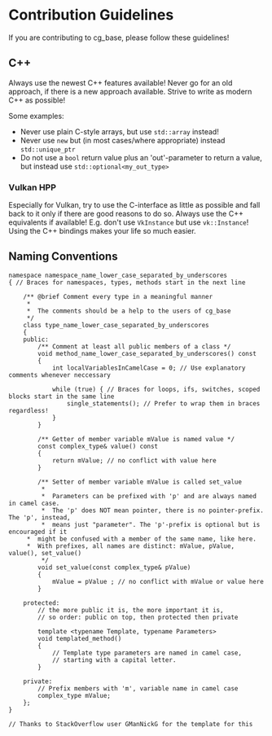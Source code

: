 # Contribution Guidelines

If you are contributing to cg_base, please follow these guidelines!

## C++

Always use the newest C++ features available! Never go for an old approach, if there is a new approach available.
Strive to write as modern C++ as possible!

Some examples:
* Never use plain C-style arrays, but use `std::array` instead!
* Never use `new` but (in most cases/where appropriate) instead `std::unique_ptr`
* Do not use a `bool` return value plus an 'out'-parameter to return a value, but instead use `std::optional<my_out_type>`

### Vulkan HPP

Especially for Vulkan, try to use the C-interface as little as possible and fall back to it only if there are good reasons to do so. Always use the C++ equivalents if available! E.g. don't use `VkInstance` but use `vk::Instance`! Using the C++ bindings makes your life so much easier.

## Naming Conventions

```
namespace namespace_name_lower_case_separated_by_underscores
{ // Braces for namespaces, types, methods start in the next line

    /** @brief Comment every type in a meaningful manner
     *	
     *	The comments should be a help to the users of cg_base
     */
    class type_name_lower_case_separated_by_underscores
    { 
    public:
        /** Comment at least all public members of a class */
        void method_name_lower_case_separated_by_underscores() const
        {
            int localVariablesInCamelCase = 0; // Use explanatory comments whenever neccessary

            while (true) { // Braces for loops, ifs, switches, scoped blocks start in the same line
                single_statements(); // Prefer to wrap them in braces regardless!
            }
        }

        /** Getter of member variable mValue is named value */
        const complex_type& value() const
        {
            return mValue; // no conflict with value here
        }

        /** Setter of member variable mValue is called set_value 
         *
         *  Parameters can be prefixed with 'p' and are always named in camel case.
         *  The 'p' does NOT mean pointer, there is no pointer-prefix. The 'p', instead, 
         *  means just "parameter". The 'p'-prefix is optional but is encouraged if it 
	 *  might be confused with a member of the same name, like here.
	 *  With prefixes, all names are distinct: mValue, pValue, value(), set_value()
         */
        void set_value(const complex_type& pValue)
        {
            mValue = pValue ; // no conflict with mValue or value here
        }

    protected:
        // the more public it is, the more important it is,
        // so order: public on top, then protected then private

        template <typename Template, typename Parameters>
        void templated_method()
        {
            // Template type parameters are named in camel case,
            // starting with a capital letter.
        }

    private:
        // Prefix members with 'm', variable name in camel case
        complex_type mValue;
    };
}

// Thanks to StackOverflow user GManNickG for the template for this
```
